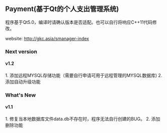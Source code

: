 <h2>Payment(基于Qt的个人支出管理系统)</h2>
程序基于Qt5.0，编译时请确认版本是否适配。也可以自行将响应C++11代码修改。<br />

website: http://gkc.asia/smanager-index

<h3>Next version</h3>
<h4>v1.2</h4>
1. 添加远程MYSQL存储功能（需要自行申请可用于远程管理的MYSQL数据库)
2. 添加自动升级功能

<h3>What's New</h3>
<h4>v1.1</h4>
1. 修复当本地数据库文件data.db不存在时，程序无法自行创建的BUG。
2. 添加删除功能